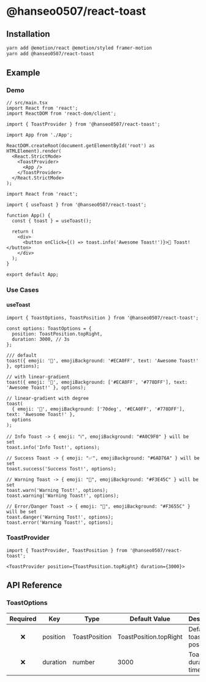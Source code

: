 # @hanseo0507/react-toast

## Installation

```sh
yarn add @emotion/react @emotion/styled framer-motion
yarn add @hanseo0507/react-toast
```

## Example

### Demo

```tsx
// src/main.tsx
import React from 'react';
import ReactDOM from 'react-dom/client';

import { ToastProvider } from '@hanseo0507/react-toast';

import App from './App';

ReactDOM.createRoot(document.getElementById('root') as HTMLElement).render(
  <React.StrictMode>
    <ToastProvider>
      <App />
    </ToastProvider>
  </React.StrictMode>
);
```

```tsx
import React from 'react';

import { useToast } from '@hanseo0507/react-toast';

function App() {
  const { toast } = useToast();

  return (
    <div>
      <button onClick={() => toast.info('Awesome Toast!')}>🍞 Toast!</button>
    </div>
  );
}

export default App;
```

### Use Cases

#### useToast

```tsx
import { ToastOptions, ToastPosition } from '@hanseo0507/react-toast';

const options: ToastOptions = {
  position: ToastPosition.topRight,
  duration: 3000, // 3s
};

/// default
toast({ emoji: '🎉', emojiBackground: '#ECA0FF', text: 'Awesome Toast!' }, options);

// with linear-gradient
toast({ emoji: '🎉', emojiBackground: ['#ECA0FF', '#778DFF'], text: 'Awesome Toast!' }, options);

// linear-gradient with degree
toast(
  { emoji: '🎉', emojiBackground: ['70deg', '#ECA0FF', '#778DFF'], text: 'Awesome Toast!' },
  options
);

// Info Toast -> { emoji: "ℹ️", emojiBackground: "#A0C9F0" } will be set
toast.info('Info Tost!', options);

// Success Toast -> { emoji: "✅", emojiBackground: "#6AD76A" } will be set
toast.success('Success Tost!', options);

// Warning Toast -> { emoji: "🚧", emojiBackground: "#F3E45C" } will be set
toast.warn('Warning Tost!', options);
toast.warning('Warning Toast!', options);

// Error/Danger Toast -> { emoji: "🚨", emojiBackground: "#F3655C" } will be set
toast.danger('Warning Tost!', options);
toast.error('Warning Toast!', options);
```

### ToastProvider

```tsx
import { ToastProvider, ToastPosition } from '@hanseo0507/react-toast';

<ToastProvider position={ToastPosition.topRight} duration={3000}>
```

## API Reference

### ToastOptions

| Required | Key      | Type          | Default Value          | Description              |
| :------: | -------- | ------------- | ---------------------- | ------------------------ |
|    ❌    | position | ToastPosition | ToastPosition.topRight | Default toast position   |
|    ❌    | duration | number        | 3000                   | Toast duration time (ms) |
